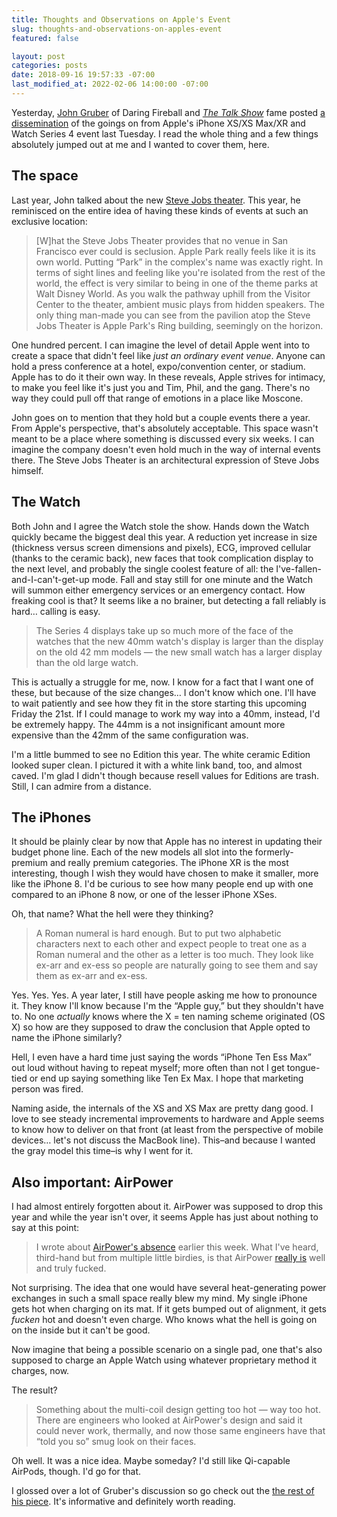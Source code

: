 ```yaml
---
title: Thoughts and Observations on Apple's Event
slug: thoughts-and-observations-on-apples-event
featured: false

layout: post
categories: posts
date: 2018-09-16 19:57:33 -07:00
last_modified_at: 2022-02-06 14:00:00 -07:00
---
```


Yesterday, [John Gruber](https://daringfireball.net/) of Daring Fireball and [_The Talk Show_](https://daringfireball.net/thetalkshow/) fame posted [a dissemination](https://daringfireball.net/2018/09/iphone_xs_xr_series_4_apple_watch_event) of the goings on from Apple's iPhone XS/XS Max/XR and Watch Series 4 event last Tuesday. I read the whole thing and a few things absolutely jumped out at me and I wanted to cover them, here.

## The space

Last year, John talked about the new [Steve Jobs theater](https://daringfireball.net/2017/09/welcome_to_the_steve_jobs_theater). This year, he reminisced on the entire idea of having these kinds of events at such an exclusive location:

> [W]hat the Steve Jobs Theater provides that no venue in San Francisco ever could is seclusion. Apple Park really feels like it is its own world. Putting “Park” in the complex's name was exactly right. In terms of sight lines and feeling like you're isolated from the rest of the world, the effect is very similar to being in one of the theme parks at Walt Disney World. As you walk the pathway uphill from the Visitor Center to the theater, ambient music plays from hidden speakers. The only thing man-made you can see from the pavilion atop the Steve Jobs Theater is Apple Park's Ring building, seemingly on the horizon.

One hundred percent. I can imagine the level of detail Apple went into to create a space that didn't feel like _just an ordinary event venue_. Anyone can hold a press conference at a hotel, expo/convention center, or stadium. Apple has to do it their own way. In these reveals, Apple strives for intimacy, to make you feel like it's just you and Tim, Phil, and the gang. There's no way they could pull off that range of emotions in a place like Moscone.

John goes on to mention that they hold but a couple events there a year. From Apple's perspective, that's absolutely acceptable. This space wasn't meant to be a place where something is discussed every six weeks. I can imagine the company doesn't even hold much in the way of internal events there. The Steve Jobs Theater is an architectural expression of Steve Jobs himself.

## The Watch

Both John and I agree the Watch stole the show. Hands down the Watch quickly became the biggest deal this year. A reduction yet increase in size (thickness versus screen dimensions and pixels), ECG, improved cellular (thanks to the ceramic back), new faces that took complication display to the next level, and probably the single coolest feature of all: the I've-fallen-and-I-can't-get-up mode. Fall and stay still for one minute and the Watch will summon either emergency services or an emergency contact. How freaking cool is that? It seems like a no brainer, but detecting a fall reliably is hard… calling is easy.

> The Series 4 displays take up so much more of the face of the watches that the new 40mm watch's display is larger than the display on the old 42 mm models — the new small watch has a larger display than the old large watch.

This is actually a struggle for me, now. I know for a fact that I want one of these, but because of the size changes… I don't know which one. I'll have to wait patiently and see how they fit in the store starting this upcoming Friday the 21st. If I could manage to work my way into a 40mm, instead, I'd be extremely happy. The 44mm is a not insignificant amount more expensive than the 42mm of the same configuration was.

I'm a little bummed to see no Edition this year. The white ceramic Edition looked super clean. I pictured it with a white link band, too, and almost caved. I'm glad I didn't though because resell values for Editions are trash. Still, I can admire from a distance.

## The iPhones

It should be plainly clear by now that Apple has no interest in updating their budget phone line. Each of the new models all slot into the formerly-premium and really premium categories. The iPhone XR is the most interesting, though I wish they would have chosen to make it smaller, more like the iPhone 8. I'd be curious to see how many people end up with one compared to an iPhone 8 now, or one of the lesser iPhone XSes.

Oh, that name? What the hell were they thinking?

> A Roman numeral is hard enough. But to put two alphabetic characters next to each other and expect people to treat one as a Roman numeral and the other as a letter is too much. They look like ex-arr and ex-ess so people are naturally going to see them and say them as ex-arr and ex-ess.

Yes. Yes. Yes. A year later, I still have people asking me how to pronounce it. They know I'll know because I'm the “Apple guy,” but they shouldn't have to. No one _actually_ knows where the X = ten naming scheme originated (OS X) so how are they supposed to draw the conclusion that Apple opted to name the iPhone similarly?

Hell, I even have a hard time just saying the words “iPhone Ten Ess Max” out loud without having to repeat myself; more often than not I get tongue-tied or end up saying something like Ten Ex Max. I hope that marketing person was fired.

Naming aside, the internals of the XS and XS Max are pretty dang good. I love to see steady incremental improvements to hardware and Apple seems to know how to deliver on that front (at least from the perspective of mobile devices… let's not discuss the MacBook line). This–and because I wanted the gray model this time–is why I went for it.

## Also important: AirPower

I had almost entirely forgotten about it. AirPower was supposed to drop this year and while the year isn't over, it seems Apple has just about nothing to say at this point:

> I wrote about [AirPower's absence](https://daringfireball.net/linked/2018/09/12/airpower-scrubbed) earlier this week. What I've heard, third-hand but from multiple little birdies, is that AirPower [really is](https://twitter.com/gruber/status/1039982238354497537) well and truly fucked.

Not surprising. The idea that one would have several heat-generating power exchanges in such a small space really blew my mind. My single iPhone gets hot when charging on its mat. If it gets bumped out of alignment, it gets _fucken_ hot and doesn't even charge. Who knows what the hell is going on on the inside but it can't be good.

Now imagine that being a possible scenario on a single pad, one that's also supposed to charge an Apple Watch using whatever proprietary method it charges, now.

The result?

> Something about the multi-coil design getting too hot — way too hot. There are engineers who looked at AirPower's design and said it could never work, thermally, and now those same engineers have that “told you so” smug look on their faces.

Oh well. It was a nice idea. Maybe someday? I'd still like Qi-capable AirPods, though. I'd go for that.

I glossed over a lot of Gruber's discussion so go check out the [the rest of his piece](https://daringfireball.net/2018/09/iphone_xs_xr_series_4_apple_watch_event). It's informative and definitely worth reading.

